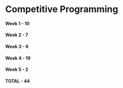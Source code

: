 # Competitive Programming

#### Week 1 - 10
#### Week 2 - 7
#### Week 3 - 6
#### Week 4 - 19
#### Week 5 - 2

#### TOTAL - 44